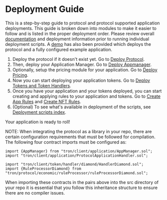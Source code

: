 # Deployment Guide

This is a step-by-step guide to protocol and protocol supported application deployments. This guide is broken down into modules to make it easier to follow and is listed in the proper deployment order. Please review overall [documentation](../README.md) and deployment information prior to running individual deployment scripts. A [demo](./DEPLOY-DEMO.md) has also been provided which deploys the protocol and a fully configured example application.

1. Deploy the protocol if it doesn't exist yet. Go to [Deploy Protocol](DEPLOY-PROTOCOL.md).
2. Then, deploy your Application Manager. Go to [Deploy Appmanager](DEPLOY-APPMANAGER.md).
3. Optionally, setup the pricing module for your application. Go to [Deploy Pricing](../pricing/DEPLOY-PRICING.md).
4. Now you can start deploying your application tokens. Go to [Deploy Tokens and Token Handlers](./DEPLOY-TOKENS-AND-TOKEN-HANDLERS.md).
5. Once you have your application and your tokens deployed, you can start creating and applying rules to your application and tokens. Go to [Create App Rules](../rules/CREATE-APP-RULES.md) and [Create NFT Rules](CREATE-NFT-RULES.md).
6. (Optional) To see what's available in deployment of the scripts, see [Deployment scripts index](./DEPLOYMENT-SCRIPTS.md).

Your application is ready to roll!


NOTE: 
When integrating the protocol as a library in your repo, there are certain configuration requirements that must be followed for compilation. The following four contract imports must be configured as: 
```
import {AppManager} from "tron/client/application/AppManager.sol";
import "tron/client/application/ProtocolApplicationHandler.sol";
```

```
import "tron/client/token/handler/diamond/HandlerDiamond.sol";
import {RuleProcessorDiamond} from "tron/protocol/economic/ruleProcessor/ruleProcessorDiamond.sol";
```

When importing these contracts in the pairs above into the src directory of your repo it is essential that you follow this inheritance structure to ensure there are no compiler issues. 